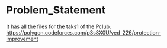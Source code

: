 # Problem_Statement
It has all the files for the taks1 of the Pclub.
https://polygon.codeforces.com/p3s8X0U/ved_226/protection-improvement
